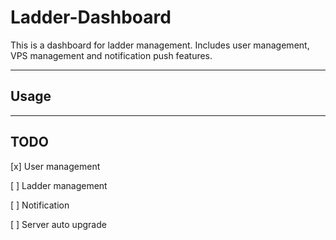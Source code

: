 # Ladder-Dashboard

This is a dashboard for ladder management. Includes user management, VPS management and notification push features.

---

## Usage

---

## TODO

[x] User management

[ ] Ladder management

[ ] Notification

[ ] Server auto upgrade
